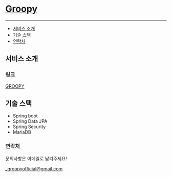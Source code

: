 # [Groopy]("https://groopy.site)
---
- [서비스 소개](#서비스-소개)
- [기술 스택](#기술-스택)
- [연락처](#연락처)

## 서비스 소개

### 링크
[GROOPY]("https://groopy.site)
## 기술 스택
- Spring boot
- Spring Data JPA
- Spring Security
- MariaDB

### 연락처
문의사항은 이메일로 남겨주세요!

_groopyofficial@gmail.com
